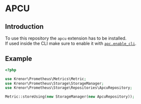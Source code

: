 APCU
====

## Introduction

To use this repository the `apcu` extension has to be installed.  
If used inside the CLI make sure to  enable it with [`apc.enable_cli`][apc-cli].

## Example

```php
<?php

use Krenor\Prometheus\Metrics\Metric;
use Krenor\Prometheus\Storage\StorageManager;
use Krenor\Prometheus\Storage\Repositories\ApcuRepository;

Metric::storeUsing(new StorageManager(new ApcuRepository));
```

[apc-cli]: http://php.net/manual/en/apc.configuration.php#ini.apc.enable-cli
